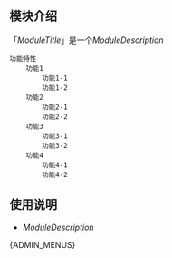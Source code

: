 ## 模块介绍

「$ModuleTitle$」是一个$ModuleDescription$


```mind
功能特性
    功能1
        功能1-1
        功能1-2
    功能2
        功能2-1
        功能2-2
    功能3
        功能3-1
        功能3-2
    功能4
        功能4-1
        功能4-2
```


## 使用说明

- $ModuleDescription$


{ADMIN_MENUS}

